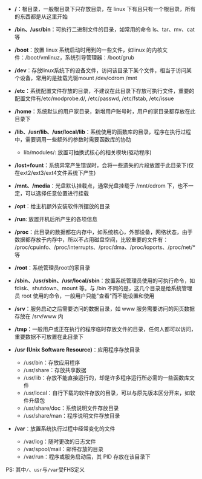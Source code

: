 - **/**：根目录，一般根目录下只存放目录，在 linux 下有且只有一个根目录，所有的东西都是从这里开始

- **/bin、/usr/bin**：可执行二进制文件的目录，如常用的命令 ls、tar、mv、cat 等

- **/boot**：放置 linux 系统启动时用到的一些文件，如linux 的内核文件：/boot/vmlinuz，系统引导管理器：/boot/grub

- **/dev**：存放linux系统下的设备文件，访问该目录下某个文件，相当于访问某个设备，常用的是挂载光驱mount /dev/cdrom /mnt

- **/etc**：系统配置文件存放的目录，不建议在此目录下存放可执行文件，重要的配置文件有/etc/modprobe.d/, /etc/passwd, /etc/fstab, /etc/issue

- **/home**：系统默认的用户家目录，新增用户账号时，用户的家目录都存放在此目录下

- **/lib、/usr/lib、/usr/local/lib**：系统使用的函数库的目录，程序在执行过程中，需要调用一些额外的参数时需要函数库的协助
  * lib/modules/: 放置可抽换式核心的相关模块(驱动程序)

- **/lost+fount**：系统异常产生错误时，会将一些遗失的片段放置于此目录下(仅在ext2/ext3/ext4文件系统下产生)

- **/mnt、/media**：光盘默认挂载点，通常光盘挂载于 /mnt/cdrom 下，也不一定，可以选择任意位置进行挂载

- **/opt**：给主机额外安装软件所摆放的目录

- **/run**: 放置开机后所产生的各项信息 

- **/proc**：此目录的数据都在内存中，如系统核心，外部设备，网络状态，由于数据都存放于内存中，所以不占用磁盘空间，比较重要的文件有：
/proc/cpuinfo、/proc/interrupts、/proc/dma、/proc/ioports、/proc/net/* 等

- **/root**：系统管理员root的家目录

- **/sbin、/usr/sbin、/usr/local/sbin**：放置系统管理员使用的可执行命令，如 fdisk、shutdown、mount 等。与 /bin 不同的是，这几个目录是给系统管理员 root 使用的命令，一般用户只能"查看"而不能设置和使用

- **/srv**：服务启动之后需要访问的数据目录，如 www 服务需要访问的网页数据存放在 /srv/www 内

- **/tmp**：一般用户或正在执行的程序临时存放文件的目录，任何人都可以访问，重要数据不可放置在此目录下

- **/usr (Unix Software Resource)**：应用程序存放目录
  * /usr/bin：存放应用程序
  * /usr/share：存放共享数据
  * /usr/lib：存放不能直接运行的，却是许多程序运行所必需的一些函数库文件
  * /usr/local：自行下载的软件存放的目录，可以与原先版本区分开来，如软件升级包
  * /usr/share/doc：系统说明文件存放目录
  * /usr/share/man：程序说明文件存放目录
- **/var**：放置系统执行过程中经常变化的文件
  * /var/log：随时更改的日志文件
  * /var/spool/mail：邮件存放的目录
  * /var/run：程序或服务启动后，其 PID 存放在该目录下

PS: 其中`/`、`usr`与`/var`受FHS定义